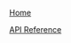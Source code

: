 [Home](https://github.com/eubr-bigsea/citron/wiki/Home)

[API Reference](https://github.com/eubr-bigsea/citron/wiki/API)


